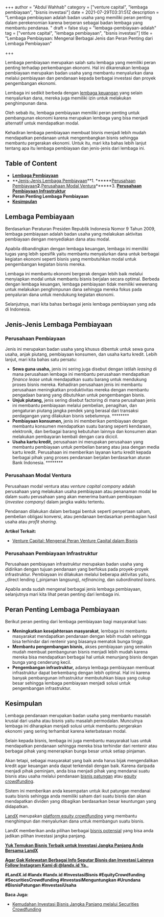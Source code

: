 +++
author = "Abdul Wahhab"
category = ["venture capital", "lembaga pembiayaan", "bisnis investasi"]
date = 2021-07-29T03:31:51Z
description = "Lembaga pembiayaan adalah badan usaha yang memiliki peran penting dalam perekenomian karena berperan sebagai badan lembaga yang membantu pendanaa. "
draft = false
slug = "lembaga-pembiayaan-adalah"
tag = ["venture capital", "lembaga pembiayaan", "bisnis investasi"]
title = "Lembaga Pembiayaan: Mengenal Berbagai Jenis dan Peran Penting dari Lembaga Pembiayaan"

+++


Lembaga pembiayaan merupakan salah satu lembaga yang memiliki peran penting terhadap perkembangan ekonomi. Hal ini dikarenakan lembaga pembiayaan merupakan badan usaha yang membantu menyalurkan dana melalui pembiayaan dan pendanaan kepada berbagai investasi dan proyek pengembangan ekonomi.

Lembaga ini sedikit berbeda dengan [lembaga keuangan](https://landx.id/) yang selain menyalurkan dana, mereka juga memiliki izin untuk melakukan penghimpunan dana.

Oleh sebab itu, lembaga pembiayaan memiliki peran penting untuk pembangunan ekonomi karena merupakan lembaga yang bisa menjadi alternatif untuk mendapatkan modal.

Kehadiran lembaga pembiayaan membuat bisnis menjadi lebih mudah mendapatkan pendanaan untuk mengembangkan bisnis sehingga membantu pergerakan ekonomi. Untuk itu, mari kita bahas lebih lanjut tentang apa itu lembaga pembiayaan dan jenis-jenis dari lembaga ini.

## Table of Content

* **[Lembaga Pembiayaan](#lembaga-pembiayaan)**
* **[Jenis-Jenis Lembaga Pembiayaan](#jenis-jenis-lembaga-pembiayaan)**1. ******[Perusahaan Pembiayaan](#perusahaan-pembiayaan)******2.******[Perusahaan Modal Ventura](#perusahaan-modal-ventura)******3. **[Perusahaan Pembiayaan Infrastruktur](#perusahaan-pembiayaan-infrastruktur)**
* **Peran Penting Lembaga Pembiayaan**
* **[Kesimpulan](#kesimpulan)**

## Lembaga Pembiayaan

Berdasarkan Peraturan Presiden Republik Indonesia Nomor 9 Tahun 2009, lembaga pembiayaan adalah badan usaha yang melakukan aktivitas pembiayaan dengan menyediakan dana atau modal.

Apabila dibandingkan dengan lembaga keuangan, lembaga ini memiliki tugas yang lebih spesifik yaitu membantu menyalurkan dana untuk berbagai kegiatan ekonomi seperti bisnis yang membutuhkan modal untuk pengembangan kegiatan bisnis mereka.

Lembaga ini membantu ekonomi bergerak dengan lebih baik melalui menyiapkan modal untuk membantu bisnis berjalan secara optimal. Berbeda dengan lembaga keuangan, lembaga pembiayaan tidak memiliki wewenang untuk melakukan penghimpunan dana sehingga mereka fokus pada penyaluran dana untuk mendukung kegiatan ekonomi.

Selanjutnya, mari kita bahas berbagai jenis lembaga pembiayaan yang ada di Indonesia.

## Jenis-Jenis Lembaga Pembiayaan

### Perusahaan Pembiayaan

Jenis ini merupakan badan usaha yang khusus dibentuk untuk sewa guna usaha, anjak piutang, pembiayaan konsumen, dan usaha kartu kredit. Lebih lanjut, mari kita bahas satu persatu:

* ******Sewa guna usaha,****** jenis ini sering juga disebut dengan istilah _leasing_ di mana perusahaan lembaga ini membantu perusahaan mendapatkan _finance lease_ untuk mendapatkan suatu barang untuk mendukung proses bisnis mereka. Kehadiran perusahaan jenis ini membantu perusahaan meningkatkan produktivitas mereka dengan membantu pengadaan barang yang dibutuhkan untuk pengembangan bisnis.
* ******Unjuk piutang,****** jenis sering disebut factoring di mana perusahaan jenis ini membantu pembiayaan melalui pembelian, penagihan, dan pengaturan piutang jangka pendek yang berasal dari transaksi perdagangan yang dilakukan bisnis sebelumnya. ********
* ******Pembiayaan konsumen,****** jenis ini memberikan pembiayaan dengan membantu konsumen mendapatkan suatu barang seperti kendaraan, elektronik, dan berbagai barang kebutuhan lainnya dan konsumen akan melakukan pembayaran kembali dengan cara dicicil.
* ******Usaha kartu kredit,****** perusahaan ini merupakan perusahaan yang membantu pembiayaan untuk pembelian barang atau jasa dengan media kartu kredit. Perusahaan ini memberikan layanan kartu kredit kepada berbagai pihak yang proses pendanaan berjalan berdasarkan aturan Bank Indonesia. ********

### Perusahaan Modal Ventura

Perusahaan modal ventura atau _venture capital company_ adalah perusahaan yang melakukan usaha pembiayaan atau penanaman modal ke dalam suatu perusahaan yang akan menerima bantuan pembiayaan (_investee company)_ dalam jangka waktu tertentu.

Pendanaan dilakukan dalam berbagai bentuk seperti penyertaan saham, pembelian obligasi konversi, atau pendanaan berdasarkan pembagian hasil usaha atau _profit sharing_.

**Artikel Terkait:**

* [Venture Capital: Mengenal Peran Venture Capital dalam Bisnis](https://landx.id/blog/venture-capital-adalah/)

### Perusahaan Pembiayaan Infrastruktur

Perusahaan pembiayaan infrastruktur merupakan badan usaha yang didirikan dengan tujuan pendanaan yang berfokus pada proyek-proyek infrastruktur. Pembiayaan ini dilakukan melalui beberapa aktivitas yaitu, _direct lending (_pinjaman langsung), _refinancing,_ dan _subordinated loans._

Apabila anda sudah mengenal berbagai jenis lembaga pembiayaan, selanjutnya mari kita lihat peran penting dari lembaga ini.

## Peran Penting Lembaga Pembiayaan

Berikut peran penting dari lembaga pembiayaan bagi masyarakat luas:

* **Meningkatkan kesejahteraan masyarakat**, lembaga ini membantu masyarakat mendapatkan pendanaan dengan lebih mudah sehingga bisa terhindar dari rentenir yang biasanya mematok bunga tinggi.
* ******Membantu pengembangan bisnis,****** akses pembiayaan yang semakin mudah membuat pembangunan bisnis menjadi lebih mudah karena mereka bisa mendapatkan berbagai hal untuk menunjang bisnis dengan bunga yang cenderung kecil.
* ******Pengembangan infrastruktur,****** adanya lembaga pembiayaan membuat infrastruktur dapat berkembang dengan lebih optimal. Hal ini karena banyak pembangunan infrastruktur membutuhkan biaya yang cukup besar sehingga lembaga pembiayaan menjadi solusi untuk pengembangan infrastruktur.

## Kesimpulan

Lembaga pendanaan merupakan badan usaha yang membantu masalah krusial dari usaha atau bisnis yaitu masalah permodalan. Munculnya lembaga ini diharapkan menjadi solusi untuk membantu pergerakan ekonomi yang sering terhambat karena keterbatasan modal.

Selain kepada bisnis, lembaga ini juga membantu masyarakat luas untuk mendapatkan pendanaan sehingga mereka bisa terhindar dari rentenir atau berbagai pihak yang menerapkan bunga besar untuk setiap pinjaman.

Akan tetapi, sebagai masyarakat yang baik anda harus bijak mengendalikan kredit agar keuangan anda dapat terkendali dengan baik. Karena daripada menjadi pihak peminjam, anda bisa menjadi pihak yang mendanai suatu bisnis atau usaha melalui pendanaan [bisnis patungan](https://landx.id/) atau [equity crowdfunding](https://landx.id/).

Sistem ini memberikan anda kesempatan untuk ikut patungan mendanai suatu bisnis sehingga anda memiliki saham dari suatu bisnis dan akan mendapatkan dividen yang dibagikan berdasarkan besar keuntungan yang didapatkan.

[LandX](https://landx.id/) merupakan [platform equity crowdfunding](https://landx.id/) yang membantu menghimpun dan menyalurkan dana untuk membangun suatu bisnis.

LandX memberikan anda pilihan berbagai [bisnis potensial]( https://landx.id/project/index.html) yang bisa anda jadikan pilihan investasi jangka panjang.

**[Yuk Temukan Bisnis Terbaik untuk Investasi Jangka Panjang Anda Bersama LandX](https://landx.id/project/index.html)**

[**Agar Gak Kelewatan Berbagai Info Seputar Bisnis dan Investasi Lainnya Follow Instagram Kami di @landx.id Ya..**](https://instagram.com/landx.id?utm_medium=copy_link)

**#LandX.id    #landx         #landx.id    #InvestasiBisnis    #EquityCrowdfunding  #SecuritiesCrowdfunding  #InvestasiMenguntungkan    #Urundana    #BisnisPatungan    #InvestasiUsaha**

**Baca Juga:**

* [Kemudahan Investasi Bisnis Jangka Panjang melalui Securities Crowdfunding](https://landx.id/blog/securities-crowdfunding/)

